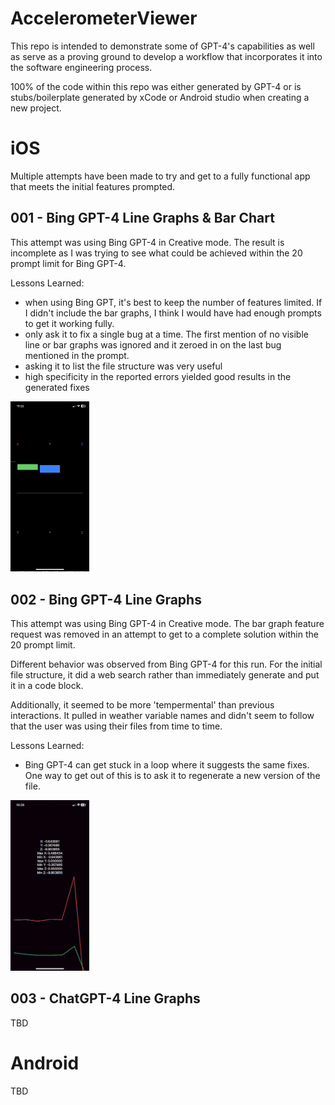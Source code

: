 # AccelerometerViewer
This repo is intended to demonstrate some of GPT-4's capabilities as well as serve as a proving ground to develop a workflow that incorporates it into the software engineering process.

100% of the code within this repo was either generated by GPT-4 or is stubs/boilerplate generated by xCode or Android studio when creating a new project.
 
# iOS
Multiple attempts have been made to try and get to a fully functional app that meets the initial features prompted.

## 001 - Bing GPT-4 Line Graphs & Bar Chart
This attempt was using Bing GPT-4 in Creative mode. The result is incomplete as I was trying to see what could be achieved within the 20 prompt limit for Bing GPT-4.

Lessons Learned:
- when using Bing GPT, it's best to keep the number of features limited. If I didn't include the bar graphs, I think I would have had enough prompts to get it working fully.
- only ask it to fix a single bug at a time. The first mention of no visible line or bar graphs was ignored and it zeroed in on the last bug mentioned in the prompt.
- asking it to list the file structure was very useful
- high specificity in the reported errors yielded good results in the generated fixes

<img src="./iOS/001/ios_001.PNG" width="25%" height="25%" />

## 002 - Bing GPT-4 Line Graphs
This attempt was using Bing GPT-4 in Creative mode. The bar graph feature request was removed in an attempt to get to a complete solution within the 20 prompt limit.

Different behavior was observed from Bing GPT-4 for this run. For the initial file structure, it did a web search rather than immediately generate and put it in a code block.

Additionally, it seemed to be more 'tempermental' than previous interactions. It pulled in weather variable names and didn't seem to follow that the user was using their files from time to time.

Lessons Learned:
- Bing GPT-4 can get stuck in a loop where it suggests the same fixes. One way to get out of this is to ask it to regenerate a new version of the file.

<img src="./iOS/002/ios_002.gif" width="25%" height="25%" />

## 003 - ChatGPT-4 Line Graphs
TBD

# Android
TBD

